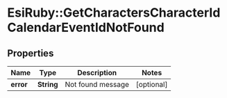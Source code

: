# EsiRuby::GetCharactersCharacterIdCalendarEventIdNotFound

## Properties
Name | Type | Description | Notes
------------ | ------------- | ------------- | -------------
**error** | **String** | Not found message | [optional] 


